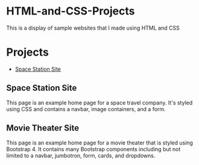 # HTML-and-CSS-Projects

This is a display of sample websites that I made using HTML and CSS

# Projects
* <a href="https://github.com/Jassefa3/HTML-and-CSS-Projects/blob/main/index.html" target=”_blank” >Space Station Site</a>


## Space Station Site
This page is an example home page for a space travel company. It's styled using CSS and contains a navbar, image containers, and a form.

## Movie Theater Site
This page is an example home page for a movie theater that is styled using Bootstrap 4. It contains many Bootstrap components including but not limited to a navbar, jumbotron, form, cards, and dropdowns.
